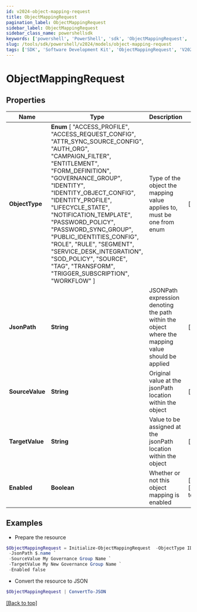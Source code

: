 ```yaml
---
id: v2024-object-mapping-request
title: ObjectMappingRequest
pagination_label: ObjectMappingRequest
sidebar_label: ObjectMappingRequest
sidebar_class_name: powershellsdk
keywords: ['powershell', 'PowerShell', 'sdk', 'ObjectMappingRequest', 'V2024ObjectMappingRequest'] 
slug: /tools/sdk/powershell/v2024/models/object-mapping-request
tags: ['SDK', 'Software Development Kit', 'ObjectMappingRequest', 'V2024ObjectMappingRequest']
---
```



# ObjectMappingRequest

## Properties

Name | Type | Description | Notes
------------ | ------------- | ------------- | -------------
**ObjectType** |  **Enum** [  "ACCESS_PROFILE",    "ACCESS_REQUEST_CONFIG",    "ATTR_SYNC_SOURCE_CONFIG",    "AUTH_ORG",    "CAMPAIGN_FILTER",    "ENTITLEMENT",    "FORM_DEFINITION",    "GOVERNANCE_GROUP",    "IDENTITY",    "IDENTITY_OBJECT_CONFIG",    "IDENTITY_PROFILE",    "LIFECYCLE_STATE",    "NOTIFICATION_TEMPLATE",    "PASSWORD_POLICY",    "PASSWORD_SYNC_GROUP",    "PUBLIC_IDENTITIES_CONFIG",    "ROLE",    "RULE",    "SEGMENT",    "SERVICE_DESK_INTEGRATION",    "SOD_POLICY",    "SOURCE",    "TAG",    "TRANSFORM",    "TRIGGER_SUBSCRIPTION",    "WORKFLOW" ] | Type of the object the mapping value applies to, must be one from enum | [required]
**JsonPath** | **String** | JSONPath expression denoting the path within the object where the mapping value should be applied | [required]
**SourceValue** | **String** | Original value at the jsonPath location within the object | [required]
**TargetValue** | **String** | Value to be assigned at the jsonPath location within the object | [required]
**Enabled** | **Boolean** | Whether or not this object mapping is enabled | [optional] [default to $false]

## Examples

- Prepare the resource
```powershell
$ObjectMappingRequest = Initialize-ObjectMappingRequest  -ObjectType IDENTITY `
 -JsonPath $.name `
 -SourceValue My Governance Group Name `
 -TargetValue My New Governance Group Name `
 -Enabled false
```

- Convert the resource to JSON
```powershell
$ObjectMappingRequest | ConvertTo-JSON
```


[[Back to top]](#) 

